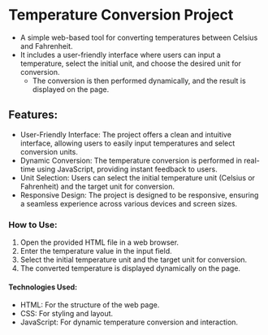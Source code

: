 # Temperature Conversion Project

* A simple web-based tool for converting temperatures between Celsius and Fahrenheit.
* It includes a user-friendly interface where users can input a temperature, select the initial unit, and choose the desired unit for conversion.
  * The conversion is then performed dynamically, and the result is displayed on the page.

## Features:
* User-Friendly Interface: The project offers a clean and intuitive interface, allowing users to easily input temperatures and select conversion units.
* Dynamic Conversion: The temperature conversion is performed in real-time using JavaScript, providing instant feedback to users.
* Unit Selection: Users can select the initial temperature unit (Celsius or Fahrenheit) and the target unit for conversion.
* Responsive Design: The project is designed to be responsive, ensuring a seamless experience across various devices and screen sizes.

### How to Use:
1. Open the provided HTML file in a web browser.
2. Enter the temperature value in the input field.
3. Select the initial temperature unit and the target unit for conversion.
4. The converted temperature is displayed dynamically on the page.

#### Technologies Used:
* HTML: For the structure of the web page.
* CSS: For styling and layout.
* JavaScript: For dynamic temperature conversion and interaction.
